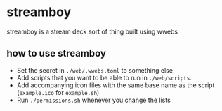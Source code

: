 # streamboy

streamboy is a stream deck sort of thing built using wwebs

## how to use streamboy
* Set the secret in `./web/.wwebs.toml` to something else
* Add scripts that you want to be able to run in `./web/scripts`.
* Add accompanying icon files with the same base name as the script (`example.ico` for `example.sh`)
* Run `./permissions.sh` whenever you change the lists